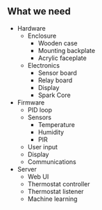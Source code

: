 ## What we need

* Hardware
  * Enclosure
    * Wooden case
    * Mounting backplate
    * Acrylic faceplate
  * Electronics
    * Sensor board
    * Relay board
    * Display
    * Spark Core
* Firmware
  * PID loop
  * Sensors
    * Temperature
    * Humidity
    * PIR
  * User input
  * Display
  * Communications
* Server
  * Web UI
  * Thermostat controller
  * Thermostat listener
  * Machine learning


